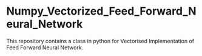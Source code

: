 # Numpy_Vectorized_Feed_Forward_Neural_Network
This repository contains a class in python for Vectorised Implementation of Feed Forward Neural Network. 
